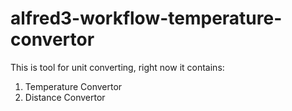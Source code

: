 # alfred3-workflow-temperature-convertor

This is tool for unit converting, right now it contains:

1. Temperature Convertor
2. Distance Convertor

